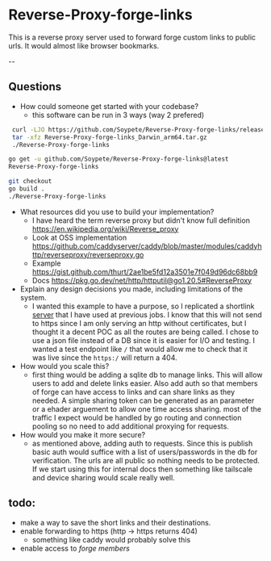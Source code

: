 # Reverse-Proxy-forge-links

This is a reverse proxy server used to forward forge custom links to public urls. It would almost like browser bookmarks.

--

## Questions

* How could someone get started with your codebase?
  * this software can be run in 3 ways (way 2 prefered)

```bash
 curl -LJO https://github.com/Soypete/Reverse-Proxy-forge-links/releases/download/v0.5.0/Reverse-Proxy-forge-links_Darwin_arm64.tar.gz
 tar -xfz Reverse-Proxy-forge-links_Darwin_arm64.tar.gz
 ./Reverse-Proxy-forge-links
```

```bash
go get -u github.com/Soypete/Reverse-Proxy-forge-links@latest
Reverse-Proxy-forge-links
```

```bash
git checkout
go build .
./Reverse-Proxy-forge-links
```

* What resources did you use to build your implementation?
  * I have heard the term reverse proxy but didn't know full definition https://en.wikipedia.org/wiki/Reverse_proxy
  * Look at OSS implementation https://github.com/caddyserver/caddy/blob/master/modules/caddyhttp/reverseproxy/reverseproxy.go
  * Example https://gist.github.com/thurt/2ae1be5fd12a3501e7f049d96dc68bb9
  * Docs https://pkg.go.dev/net/http/httputil@go1.20.5#ReverseProxy
* Explain any design decisions you made, including limitations of the system.
  * I wanted this example to have a purpose, so I replicated a shortlink [server](https://www.golinks.io/) that I have used at previous jobs. I know that this will not send to https since I am only serving an http without certificates, but I thought it a decent POC as all the routes are being called. I chose to use a json file instead of a DB since it is easier for I/O and testing. I wanted a test endpoint like `/` that would allow me to check that it was live since the `https:/` will return a 404.
* How would you scale this?
  * first thing would be adding a sqlite db to manage links. This will allow users to add and delete links easier. Also add auth so that members of forge can have access to links and can share links as they needed. A simple sharing token can be generated as an parameter or a ehader arguement to allow one time access sharing. most of the traffic I expect would be handled by go routing and connection pooling so no need to add additional proxying for requests.
* How would you make it more secure?
  * as mentioned above, adding auth to requests. Since this is publish basic auth would suffice with a list of users/passwords in the db for verification. The urls are all public so nothing needs to be protected. If we start using this for internal docs then something like tailscale and device sharing would scale really well.

## todo:

* make a way to save the short links and their destinations.
* enable forwarding to https (http -> https returns 404)
  * something like caddy would probably solve this
* enable access to _forge members_
